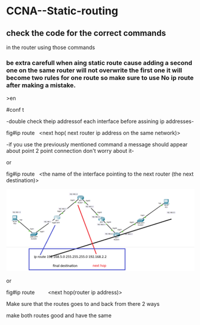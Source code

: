 # CCNA--Static-routing
## check the code for the correct commands
in the router using those commands

### be extra carefull when aing  static route cause adding a second one on the same router will not overwrite the first one it will become two rules for one route so make sure to use No ip route after making a mistake.

\>en

\#conf t

-double check theip addressof each interface before assining ip addresses-

fig#ip route <the final ip address> <final ip address subnet msk>  <next hop( next router ip address on the same network)>

-if you use the previously mentioned command a message should appear about point 2 point connection don't worry about it-

or

fig#ip route <the final ip address> <final ip address subnet msk>  <the name of the interface pointing to the next router (the next destination)>

![static router](https://github.com/issawiold/CCNA--Static-routing/blob/main/Screenshot%202025-10-29%20034328.png)

or

fig#ip route  <the final ip address>  <final ip address subnet msk>   <the name of the interface on the router that connected to the next router>  <next hop(router ip address)>

Make sure that the routes goes to and back from there 2 ways

make both routes good and have the same
